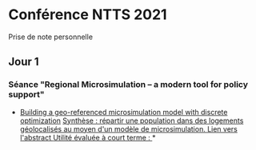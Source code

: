 # Conférence NTTS 2021
Prise de note personnelle

## Jour 1

### Séance "Regional Microsimulation – a modern tool for policy support"

* [Building a geo-referenced microsimulation model with discrete optimization](https://coms.events/NTTS2021/data/abstracts/en/abstract_0002.html)
<u> Synthèse : répartir une population dans des logements géolocalisés au moyen d'un modèle de microsimulation. </u>
<u> Lien vers l'abstract </u>
<u> Utilité évaluée à court terme : </u> *